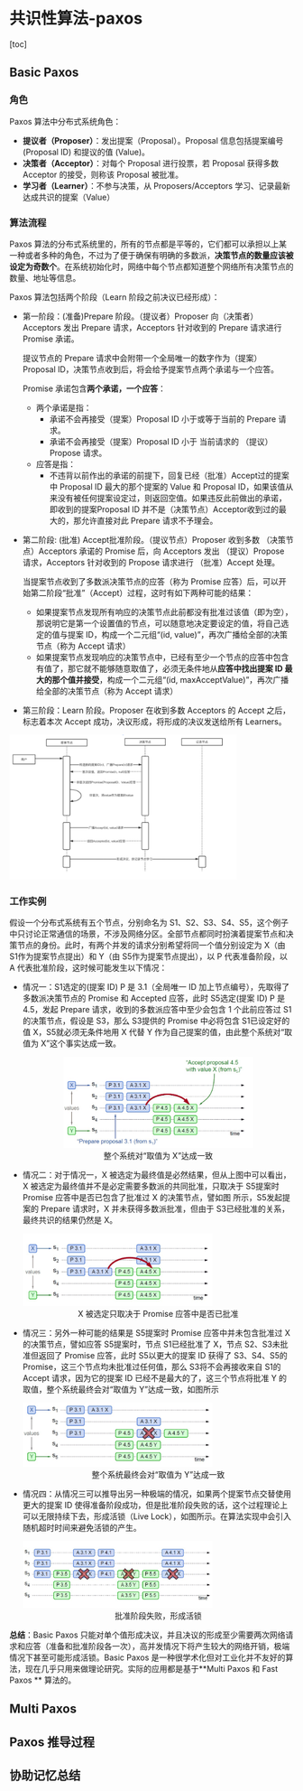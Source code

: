 # 共识性算法-paxos

[toc]

## Basic Paxos

### 角色

Paxos 算法中分布式系统角色：

- **提议者（Proposer）**：发出提案（Proposal）。Proposal 信息包括提案编号 (Proposal ID) 和提议的值 (Value)。
- **决策者（Acceptor）**：对每个 Proposal 进行投票，若 Proposal 获得多数 Acceptor 的接受，则称该 Proposal 被批准。
- **学习者（Learner）**：不参与决策，从 Proposers/Acceptors 学习、记录最新达成共识的提案（Value）

### 算法流程

Paxos 算法的分布式系统里的，所有的节点都是平等的，它们都可以承担以上某一种或者多种的角色，不过为了便于确保有明确的多数派，**决策节点的数量应该被设定为奇数个**。在系统初始化时，网络中每个节点都知道整个网络所有决策节点的数量、地址等信息。

Paxos 算法包括两个阶段（Learn 阶段之前决议已经形成）：

* 第一阶段：(准备)Prepare 阶段。（提议者）Proposer 向（决策者）Acceptors 发出 Prepare 请求，Acceptors 针对收到的 Prepare 请求进行 Promise 承诺。

  提议节点的 Prepare 请求中会附带一个全局唯一的数字作为（提案）Proposal ID，决策节点收到后，将会给予提案节点两个承诺与一个应答。

  Promise 承诺包含**两个承诺，一个应答**：

  * 两个承诺是指：
    - 承诺不会再接受（提案）Proposal ID 小于或等于当前的 Prepare 请求。
    - 承诺不会再接受（提案）Proposal ID 小于 当前请求的 （提议）Propose 请求。
  * 应答是指：
    * 不违背以前作出的承诺的前提下，回复已经（批准）Accept过的提案中 Proposal ID 最大的那个提案的 Value 和 Proposal ID，如果该值从来没有被任何提案设定过，则返回空值。如果违反此前做出的承诺，即收到的提案Proposal ID 并不是（决策节点）Acceptor收到过的最大的，那允许直接对此 Prepare 请求不予理会。

* 第二阶段:  (批准) Accept批准阶段。（提议节点）Proposer 收到多数 （决策节点）Acceptors 承诺的 Promise 后，向 Acceptors 发出 （提议）Propose 请求，Acceptors 针对收到的 Propose 请求进行 （批准）Accept 处理。

  当提案节点收到了多数派决策节点的应答（称为 Promise 应答）后，可以开始第二阶段“批准”（Accept）过程，这时有如下两种可能的结果：

  * 如果提案节点发现所有响应的决策节点此前都没有批准过该值（即为空），那说明它是第一个设置值的节点，可以随意地决定要设定的值，将自己选定的值与提案 ID，构成一个二元组“(id, value)”，再次广播给全部的决策节点（称为 Accept 请求）
  * 如果提案节点发现响应的决策节点中，已经有至少一个节点的应答中包含有值了，那它就不能够随意取值了，必须无条件地从**应答中找出提案 ID 最大的那个值并接受**，构成一个二元组“(id, maxAcceptValue)”，再次广播给全部的决策节点（称为 Accept 请求）

* 第三阶段：Learn 阶段。Proposer 在收到多数 Acceptors 的 Accept 之后，标志着本次 Accept 成功，决议形成，将形成的决议发送给所有 Learners。

<img src="https://github.com/craftlook/Note/blob/master/image/paxos/paxosq.png" width="80%" heigth="80%" >

### 工作实例

假设一个分布式系统有五个节点，分别命名为 S1、S2、S3、S4、S5，这个例子中只讨论正常通信的场景，不涉及网络分区。全部节点都同时扮演着提案节点和决策节点的身份。此时，有两个并发的请求分别希望将同一个值分别设定为 X（由 S1作为提案节点提出）和 Y（由 S5作为提案节点提出），以 P 代表准备阶段，以 A 代表批准阶段，这时候可能发生以下情况：

* 情况一：S1选定的(提案 ID) P 是 3.1（全局唯一 ID 加上节点编号），先取得了多数派决策节点的 Promise 和 Accepted 应答，此时 S5选定(提案 ID) P 是 4.5，发起 Prepare 请求，收到的多数派应答中至少会包含 1 个此前应答过 S1的决策节点，假设是 S3，那么 S3提供的 Promise 中必将包含 S1已设定好的值 X，S5就必须无条件地用 X 代替 Y 作为自己提案的值，由此整个系统对“取值为 X”这个事实达成一致。

  <div align="center"><img src="https://github.com/craftlook/Note/blob/master/image/paxos/paxos1.png" heigth="70%" width="70%"/></div>
  <div><center>整个系统对“取值为 X”达成一致</center></div>

  

* 情况二：对于情况一，X 被选定为最终值是必然结果，但从上图中可以看出，X 被选定为最终值并不是必定需要多数派的共同批准，只取决于 S5提案时 Promise 应答中是否已包含了批准过 X 的决策节点，譬如图 所示，S5发起提案的 Prepare 请求时，X 并未获得多数派批准，但由于 S3已经批准的关系，最终共识的结果仍然是 X。

  <img src="https://github.com/craftlook/Note/blob/master/image/paxos/paxos2.png" heigth="70%" width="70%"/>

  <center>X 被选定只取决于 Promise 应答中是否已批准</center>

* 情况三：另外一种可能的结果是 S5提案时 Promise 应答中并未包含批准过 X 的决策节点，譬如应答 S5提案时，节点 S1已经批准了 X，节点 S2、S3未批准但返回了 Promise 应答，此时 S5以更大的提案 ID 获得了 S3、S4、S5的 Promise，这三个节点均未批准过任何值，那么 S3将不会再接收来自 S1的 Accept 请求，因为它的提案 ID 已经不是最大的了，这三个节点将批准 Y 的取值，整个系统最终会对“取值为 Y”达成一致，如图所示

  <img src="https://github.com/craftlook/Note/blob/master/image/paxos/paxos3.png" heigth="70%" width="70%"/>

  <center>整个系统最终会对“取值为 Y”达成一致</center>

* 情况四：从情况三可以推导出另一种极端的情况，如果两个提案节点交替使用更大的提案 ID 使得准备阶段成功，但是批准阶段失败的话，这个过程理论上可以无限持续下去，形成活锁（Live Lock），如图所示。在算法实现中会引入随机超时时间来避免活锁的产生。

  <img src="https://github.com/craftlook/Note/blob/master/image/paxos/paxos4.png" heigth="70%" width="70%"/>

  <center>批准阶段失败，形成活锁</center>

**总结**：Basic Paxos 只能对单个值形成决议，并且决议的形成至少需要两次网络请求和应答（准备和批准阶段各一次），高并发情况下将产生较大的网络开销，极端情况下甚至可能形成活锁。Basic Paxos 是一种很学术化但对工业化并不友好的算法，现在几乎只用来做理论研究。实际的应用都是基于**Multi Paxos 和 Fast Paxos ** 算法的。

## Multi Paxos



## Paxos 推导过程



## 协助记忆总结
